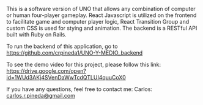 This is a software version of UNO that allows any combination of computer or human four-player gameplay. React Javascript is utilized on the frontend to facilitate game and computer player logic, React Transition Group and custom CSS is used for stying and animation. The backend is a RESTful API built with Ruby on Rails.

To run the backend of this application, go to https://github.com/crpineda1/UNO-Y-MEDIO_backend

To see the demo video for this project, please follow this link: https://drive.google.com/open?id=1WUd3AKj4SVenDaWwTcdQTLUI4quuCoX0

If you have any questions, feel free to contact me: Carlos: carlos.r.pineda@gmail.com

